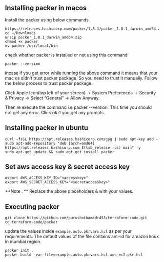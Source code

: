 ## Installing packer in macos

Install the packer using below commands.

```
https://releases.hashicorp.com/packer/1.8.1/packer_1.8.1_darwin_amd64.zip
cd ~/Downloads
unzip packer_1.8.1_darwin_amd64.zip
chmod +x packer
mv packer /usr/local/bin
```

check whether packer is installed or not using this command 

```
packer --version
```

incase if you get error while running the above command  it means that your mac os didn’t trust packer package. So you need to trust it manually. Follow the below process to trust packer package.

Click Apple Icon(top left of your screen) -> System Preferences -> Security & Privacy -> Select “General” -> Allow Anyway.

Then re execute the command i.e packer --version. This time you should not get any error. 
Click ok if you get any prompts.

## Installing packer in ubuntu

```
curl -fsSL https://apt.releases.hashicorp.com/gpg | sudo apt-key add -
sudo apt-add-repository "deb [arch=amd64] https://apt.releases.hashicorp.com $(lsb_release -cs) main" -y
sudo apt-get update && sudo apt-get install packer
```

## Set aws access key & secret access key

```
export AWS_ACCESS_KEY_ID="<accesskey>"
export AWS_SECRET_ACCESS_KEY="<secretaccesskey>"
```

**Note : ** Replace the above placeholders <accesskey> & <secretaccesskey> with your values.


## Executing packer

```
git clone https://github.com/purushothamkdr453/terraform-code.git
cd terraform-code/packer
```

update the values inside `example.auto.pkrvars.hcl` as per your requirements. The default values of the file contains ami-id for amazon linux in mumbai region.

```
packer init .
packer build -var-file=example.auto.pkrvars.hcl aws-ec2.pkr.hcl
```
